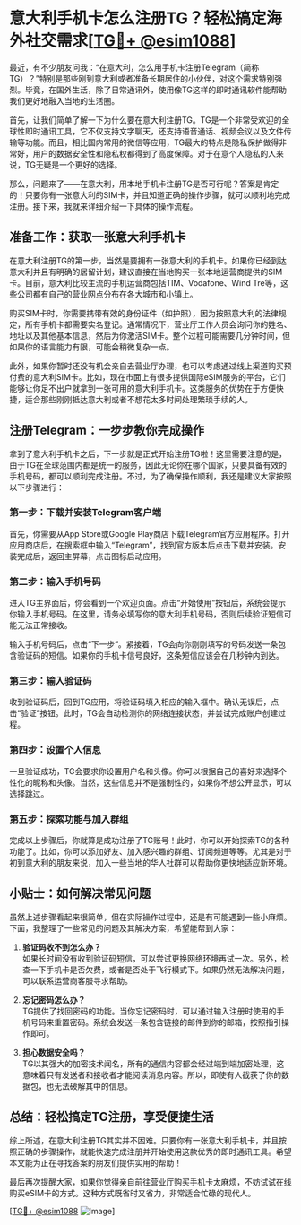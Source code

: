 # 意大利手机卡怎么注册TG？轻松搞定海外社交需求[[TG💪+ @esim1088](https://t.me/s/esim1088)]

最近，有不少朋友问我：“在意大利，怎么用手机卡注册Telegram（简称TG）？”特别是那些刚到意大利或者准备长期居住的小伙伴，对这个需求特别强烈。毕竟，在国外生活，除了日常通讯外，使用像TG这样的即时通讯软件能帮助我们更好地融入当地的生活圈。

首先，让我们简单了解一下为什么要在意大利注册TG。TG是一个非常受欢迎的全球性即时通讯工具，它不仅支持文字聊天，还支持语音通话、视频会议以及文件传输等功能。而且，相比国内常用的微信等应用，TG最大的特点是隐私保护做得非常好，用户的数据安全性和隐私权都得到了高度保障。对于在意个人隐私的人来说，TG无疑是一个更好的选择。

那么，问题来了——在意大利，用本地手机卡注册TG是否可行呢？答案是肯定的！只要你有一张意大利的SIM卡，并且知道正确的操作步骤，就可以顺利地完成注册。接下来，我就来详细介绍一下具体的操作流程。

## 准备工作：获取一张意大利手机卡

在意大利注册TG的第一步，当然是要拥有一张意大利的手机卡。如果你已经到达意大利并且有明确的居留计划，建议直接在当地购买一张本地运营商提供的SIM卡。目前，意大利比较主流的手机运营商包括TIM、Vodafone、Wind Tre等，这些公司都有自己的营业网点分布在各大城市和小镇上。

购买SIM卡时，你需要携带有效的身份证件（如护照），因为按照意大利的法律规定，所有手机卡都需要实名登记。通常情况下，营业厅工作人员会询问你的姓名、地址以及其他基本信息，然后为你激活SIM卡。整个过程可能需要几分钟时间，但如果你的语言能力有限，可能会稍微复杂一点。

此外，如果你暂时还没有机会亲自去营业厅办理，也可以考虑通过线上渠道购买预付费的意大利SIM卡。比如，现在市面上有很多提供国际eSIM服务的平台，它们能够让你足不出户就拿到一张可用的意大利手机卡。这类服务的优势在于方便快捷，适合那些刚刚抵达意大利或者不想花太多时间处理繁琐手续的人。

## 注册Telegram：一步步教你完成操作

拿到了意大利手机卡之后，下一步就是正式开始注册TG啦！这里需要注意的是，由于TG在全球范围内都是统一的服务，因此无论你在哪个国家，只要具备有效的手机号码，都可以顺利完成注册。不过，为了确保操作顺利，我还是建议大家按照以下步骤进行：

### 第一步：下载并安装Telegram客户端

首先，你需要从App Store或Google Play商店下载Telegram官方应用程序。打开应用商店后，在搜索框中输入“Telegram”，找到官方版本后点击下载并安装。安装完成后，返回主屏幕，点击图标启动应用。

### 第二步：输入手机号码

进入TG主界面后，你会看到一个欢迎页面。点击“开始使用”按钮后，系统会提示你输入手机号码。在这里，请务必填写你的意大利手机号码，否则后续验证短信可能无法正常接收。

输入手机号码后，点击“下一步”。紧接着，TG会向你刚刚填写的号码发送一条包含验证码的短信。如果你的手机卡信号良好，这条短信应该会在几秒钟内到达。

### 第三步：输入验证码

收到验证码后，回到TG应用，将验证码填入相应的输入框中。确认无误后，点击“验证”按钮。此时，TG会自动检测你的网络连接状态，并尝试完成账户创建过程。

### 第四步：设置个人信息

一旦验证成功，TG会要求你设置用户名和头像。你可以根据自己的喜好来选择个性化的昵称和头像。当然，这些信息并不是强制性的，如果你不想公开显示，可以选择跳过。

### 第五步：探索功能与加入群组

完成以上步骤后，你就算是成功注册了TG账号！此时，你可以开始探索TG的各种功能了。比如，你可以添加好友、加入感兴趣的群组、订阅频道等等。尤其是对于初到意大利的朋友来说，加入一些当地的华人社群可以帮助你更快地适应新环境。

## 小贴士：如何解决常见问题

虽然上述步骤看起来很简单，但在实际操作过程中，还是有可能遇到一些小麻烦。下面，我整理了一些常见的问题及其解决方案，希望能帮到大家：

1. **验证码收不到怎么办？**  
   如果长时间没有收到验证码短信，可以尝试更换网络环境再试一次。另外，检查一下手机卡是否欠费，或者是否处于飞行模式下。如果仍然无法解决问题，可以联系运营商客服寻求帮助。

2. **忘记密码怎么办？**  
   TG提供了找回密码的功能。当你忘记密码时，可以通过输入注册时使用的手机号码来重置密码。系统会发送一条包含链接的邮件到你的邮箱，按照指引操作即可。

3. **担心数据安全吗？**  
   TG以其强大的加密技术闻名，所有的通信内容都会经过端到端加密处理，这意味着只有发送者和接收者才能阅读消息内容。所以，即使有人截获了你的数据包，也无法破解其中的信息。

## 总结：轻松搞定TG注册，享受便捷生活

综上所述，在意大利注册TG其实并不困难。只要你有一张意大利手机卡，并且按照正确的步骤操作，就能快速完成注册并开始使用这款优秀的即时通讯工具。希望本文能为正在寻找答案的朋友们提供实用的帮助！

最后再次提醒大家，如果你觉得亲自前往营业厅购买手机卡太麻烦，不妨试试在线购买eSIM卡的方式。这种方式既省时又省力，非常适合忙碌的现代人。

[[TG💪+ @esim1088](https://t.me/s/esim1088) ![Image](https://i.postimg.cc/4NQfJmqS/Snipaste-2025-05-13-00-14-12.png)]